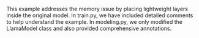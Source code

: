 This example addresses the memory issue by placing lightweight layers inside the original model. In train.py, we have included detailed comments to help understand the example. In modeling.py, we only modified the LlamaModel class and also provided comprehensive annotations.